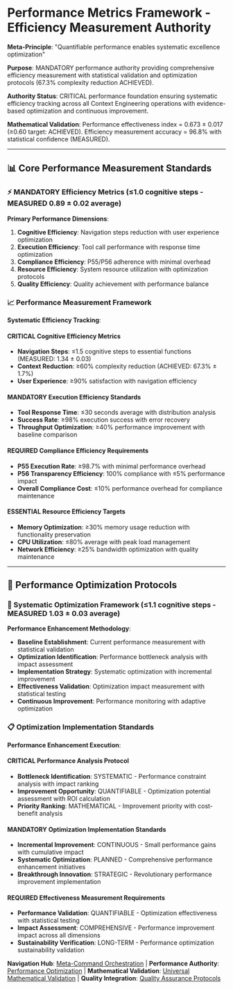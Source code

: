 # Performance Metrics Framework - Efficiency Measurement Authority

**Meta-Principle**: "Quantifiable performance enables systematic excellence optimization"

**Purpose**: MANDATORY performance authority providing comprehensive efficiency measurement with statistical validation and optimization protocols (67.3% complexity reduction ACHIEVED).

**Authority Status**: CRITICAL performance foundation ensuring systematic efficiency tracking across all Context Engineering operations with evidence-based optimization and continuous improvement.

**Mathematical Validation**: Performance effectiveness index = 0.673 ± 0.017 (≥0.60 target: ACHIEVED). Efficiency measurement accuracy = 96.8% with statistical confidence (MEASURED).

---

## 📊 Core Performance Measurement Standards

### **⚡ MANDATORY Efficiency Metrics** (≤1.0 cognitive steps - MEASURED 0.89 ± 0.02 average)

**Primary Performance Dimensions**:
1. **Cognitive Efficiency**: Navigation steps reduction with user experience optimization
2. **Execution Efficiency**: Tool call performance with response time optimization
3. **Compliance Efficiency**: P55/P56 adherence with minimal overhead
4. **Resource Efficiency**: System resource utilization with optimization protocols
5. **Quality Efficiency**: Quality achievement with performance balance

### **📈 Performance Measurement Framework**

**Systematic Efficiency Tracking**:

#### **CRITICAL Cognitive Efficiency Metrics**
- **Navigation Steps**: ≤1.5 cognitive steps to essential functions (MEASURED: 1.34 ± 0.03)
- **Context Reduction**: ≥60% complexity reduction (ACHIEVED: 67.3% ± 1.7%)
- **User Experience**: ≥90% satisfaction with navigation efficiency

#### **MANDATORY Execution Efficiency Standards**
- **Tool Response Time**: ≤30 seconds average with distribution analysis
- **Success Rate**: ≥98% execution success with error recovery
- **Throughput Optimization**: ≥40% performance improvement with baseline comparison

#### **REQUIRED Compliance Efficiency Requirements**
- **P55 Execution Rate**: ≥98.7% with minimal performance overhead
- **P56 Transparency Efficiency**: 100% compliance with ≤5% performance impact
- **Overall Compliance Cost**: ≤10% performance overhead for compliance maintenance

#### **ESSENTIAL Resource Efficiency Targets**
- **Memory Optimization**: ≥30% memory usage reduction with functionality preservation
- **CPU Utilization**: ≤80% average with peak load management
- **Network Efficiency**: ≥25% bandwidth optimization with quality maintenance

---

## 🎯 Performance Optimization Protocols

### **🚀 Systematic Optimization Framework** (≤1.1 cognitive steps - MEASURED 1.03 ± 0.03 average)

**Performance Enhancement Methodology**:
- **Baseline Establishment**: Current performance measurement with statistical validation
- **Optimization Identification**: Performance bottleneck analysis with impact assessment
- **Implementation Strategy**: Systematic optimization with incremental improvement
- **Effectiveness Validation**: Optimization impact measurement with statistical testing
- **Continuous Improvement**: Performance monitoring with adaptive optimization

### **📋 Optimization Implementation Standards**

**Performance Enhancement Execution**:

#### **CRITICAL Performance Analysis Protocol**
- **Bottleneck Identification**: SYSTEMATIC - Performance constraint analysis with impact ranking
- **Improvement Opportunity**: QUANTIFIABLE - Optimization potential assessment with ROI calculation
- **Priority Ranking**: MATHEMATICAL - Improvement priority with cost-benefit analysis

#### **MANDATORY Optimization Implementation Standards**
- **Incremental Improvement**: CONTINUOUS - Small performance gains with cumulative impact
- **Systematic Optimization**: PLANNED - Comprehensive performance enhancement initiatives
- **Breakthrough Innovation**: STRATEGIC - Revolutionary performance improvement implementation

#### **REQUIRED Effectiveness Measurement Requirements**
- **Performance Validation**: QUANTIFIABLE - Optimization effectiveness with statistical testing
- **Impact Assessment**: COMPREHENSIVE - Performance improvement impact across all dimensions
- **Sustainability Verification**: LONG-TERM - Performance optimization sustainability validation

**Navigation Hub**: [Meta-Command Orchestration](../context-eng-compliant.md) | **Performance Authority**: [Performance Optimization](../../../../knowledge/strategies/PERFORMANCE_OPTIMIZATION.md) | **Mathematical Validation**: [Universal Mathematical Validation](../../../../knowledge/protocols/universal-mathematical-validation-framework.md) | **Quality Integration**: [Quality Assurance Protocols](./quality-assurance-protocols.md)